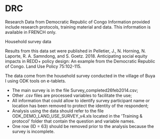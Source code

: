 # DRC
Research Data from Democratic Republic of Congo
Information provided include research protocols, training material and data.
This information is available in FRENCH only.

Household survey data

Results from this data set were published in Pelletier, J., N. Horning, N. Laporte, R. A. Samndong, and S. Goetz. 2018. 
Anticipating social equity impacts in REDD+ policy design: An example from the Democratic Republic of Congo. Land Use Policy 75:102-115.

The data come from the household survey conducted in the village of Buya I using ODK tools on e-tablets. 

- The main survey is in the file Survey_completed26feb2014.csv;
- Other .csv files are processed variables to facilitate the use;
- All information that could allow to identify survey participant name or location has been removed to protect the identity of the respondent;
- Analysis using the data should refer to the file ODK_DEMO_LAND_USE_SURVEY_v4.xls located in the 'Training & protocol' folder 
that contain the question and variable names.
- One row (ID = 63) should be removed prior to the analysis because the survey is incomplete.
